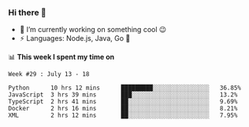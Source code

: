 ### Hi there 👋

<!--
**nodejh/nodejh** is a ✨ _special_ ✨ repository because its `README.md` (this file) appears on your GitHub profile.

Here are some ideas to get you started:

- 🔭 I’m currently working on ...
- 🌱 I’m currently learning ...
- 👯 I’m looking to collaborate on ...
- 🤔 I’m looking for help with ...
- 💬 Ask me about ...
- 📫 How to reach me: ...
- 😄 Pronouns: ...
- ⚡ Fun fact: ...
-->

- 🔭 I’m currently working on something cool :wink:
- ⚡ Languages: Node.js, Java, Go :thought_balloon:

📊 **This week I spent my time on**

<!--START_SECTION:waka-->
```text
Week #29 : July 13 - 18

Python      10 hrs 12 mins      █████████░░░░░░░░░░░░░░░░   36.85% 
JavaScript  3 hrs 39 mins       ███░░░░░░░░░░░░░░░░░░░░░░   13.2% 
TypeScript  2 hrs 41 mins       ██░░░░░░░░░░░░░░░░░░░░░░░   9.69% 
Docker      2 hrs 16 mins       ██░░░░░░░░░░░░░░░░░░░░░░░   8.21% 
XML         2 hrs 12 mins       ██░░░░░░░░░░░░░░░░░░░░░░░   7.95%
```
<!--END_SECTION:waka-->


<!--
:traffic_light: **Visitors**

![visitors](https://visitor-badge.glitch.me/badge?page_id=nodejh.nodejh)
-->
